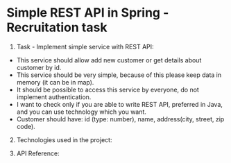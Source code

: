 
# Simple REST API in Spring - Recruitation task

1. Task - Implement simple service with REST API:
- This service should allow add new customer or get details about customer by id. 
- This service should be very simple, because of this please keep data in memory (it can be in map). 
- It should be possible to access this service by everyone, do not implement authentication. 
- I want to check only if you are able to write REST API, preferred in Java, and you can use technology which you want. 
- Customer should have: id (type: number), name, address(city, street, zip code).

2. Technologies used in the project:

3. API Reference:
